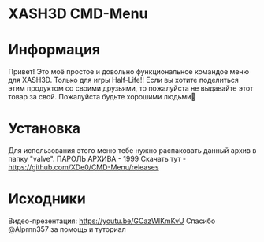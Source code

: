 # XASH3D CMD-Menu
# Информация
Привет! Это моё простое и довольно функциональное командое меню для XASH3D. Только для игры Half-Life!!
Если вы хотите поделиться этим продуктом со своими друзьями, то пожалуйста не выдавайте этот товар за свой. Пожалуйста будьте хорошими людьми🙏
# Установка
Для использования этого меню тебе нужно распаковать данный архив в папку "valve". ПАРОЛЬ АРХИВА - 1999
Скачать тут - https://github.com/XDe0/CMD-Menu/releases
# Исходники
Видео-презентация: https://youtu.be/GCazWIKmKvU
Спасибо @Alprnn357 за помощь и туториал
